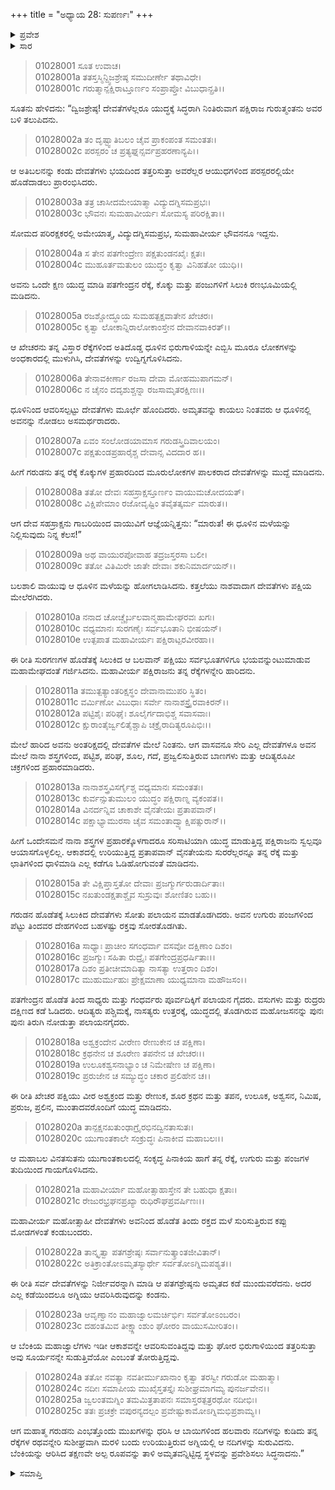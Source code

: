 +++
title = "ಅಧ್ಯಾಯ 28: ಸುಪರ್ಣಃ"
+++

<details><summary>ಪ್ರವೇಶ</summary>


।।   ಓಂ ಓಂ ನಮೋ ನಾರಾಯಣಾಯ।।   ಶ್ರೀ ವೇದವ್ಯಾಸಾಯ ನಮಃ ।।

ಶ್ರೀ ಕೃಷ್ಣದ್ವೈಪಾಯನ ವೇದವ್ಯಾಸ ವಿರಚಿತ  

**ಶ್ರೀ ಮಹಾಭಾರತ**

**ಆದಿ ಪರ್ವ**

**ಆಸ್ತೀಕ ಪರ್ವ**

**ಅಧ್ಯಾಯ 28**

</details>


<details><summary>ಸಾರ</summary>

ಗರುಡನು ಯುದ್ಧದಲ್ಲಿ ದೇವತೆಗಳನ್ನು ಸೋಲಿಸಿದುದು (1-20). ಬೆಂಕಿಯ ಭಿರುಗಾಳಿಯನ್ನು ಎಬ್ಬಿಸಿದುದು (21-25).

</details>

> 01028001 ಸೂತ ಉವಾಚ।  
01028001a ತತಸ್ತಸ್ಮಿನ್ದ್ವಿಜಶ್ರೇಷ್ಠ ಸಮುದೀರ್ಣೇ ತಥಾವಿಧೇ।  
01028001c ಗರುತ್ಮಾನ್ಪಕ್ಷಿರಾಟ್ತೂರ್ಣಂ ಸಂಪ್ರಾಪ್ತೋ ವಿಬುಧಾನ್ಪ್ರತಿ।।

ಸೂತನು ಹೇಳಿದನು: “ದ್ವಿಜಶ್ರೇಷ್ಠ! ದೇವತೆಗಳೆಲ್ಲರೂ ಯುದ್ಧಕ್ಕೆ ಸಿದ್ಧರಾಗಿ ನಿಂತಿರುವಾಗ ಪಕ್ಷಿರಾಜ ಗುರುತ್ಮಂತನು ಅವರ ಬಳಿ ತಲುಪಿದನು.

> 01028002a ತಂ ದೃಷ್ಟ್ವಾತಿಬಲಂ ಚೈವ ಪ್ರಾಕಂಪಂತ ಸಮಂತತಃ।  
01028002c ಪರಸ್ಪರಂ ಚ ಪ್ರತ್ಯಘ್ನನ್ಸರ್ವಪ್ರಹರಣಾನ್ಯಪಿ।।

ಆ ಅತಿಬಲನನ್ನು ಕಂಡು ದೇವತೆಗಳು ಭಯದಿಂದ ತತ್ತರಿಸುತ್ತಾ ಅವರೆಲ್ಲರ ಆಯುಧಗಳಿಂದ ಪರಸ್ಪರರಲ್ಲಿಯೇ ಹೊಡೆದಾಡಲು ಪ್ರಾರಂಭಿಸಿದರು.

> 01028003a ತತ್ರ ಚಾಸೀದಮೇಯಾತ್ಮಾ ವಿದ್ಯುದಗ್ನಿಸಮಪ್ರಭಃ।  
01028003c ಭೌವನಃ ಸುಮಹಾವೀರ್ಯಃ ಸೋಮಸ್ಯ ಪರಿರಕ್ಷಿತಾ।।

ಸೋಮದ ಪರಿರಕ್ಷಕರಲ್ಲಿ ಅಮೇಯಾತ್ಮ, ವಿದ್ಯುದಗ್ನಿಸಮಪ್ರಭ, ಸುಮಹಾವೀರ್ಯ ಭೌವನನೂ ಇದ್ದನು.

> 01028004a ಸ ತೇನ ಪತಗೇಂದ್ರೇಣ ಪಕ್ಷತುಂಡನಖೈಃ ಕ್ಷತಃ।  
01028004c ಮುಹೂರ್ತಮತುಲಂ ಯುದ್ಧಂ ಕೃತ್ವಾ ವಿನಿಹತೋ ಯುಧಿ।।

ಅವನು ಒಂದೇ ಕ್ಷಣ ಯುದ್ಧ ಮಾಡಿ ಪತಗೇಂದ್ರನ ರೆಕ್ಕೆ, ಕೊಕ್ಕು ಮತ್ತು ಪಂಜುಗಳಿಗೆ ಸಿಲುಕಿ ರಣಭೂಮಿಯಲ್ಲಿ ಮಡಿದನು.

> 01028005a ರಜಶ್ಚೋದ್ಧೂಯ ಸುಮಹತ್ಪಕ್ಷವಾತೇನ ಖೇಚರಃ।  
01028005c ಕೃತ್ವಾ ಲೋಕಾನ್ನಿರಾಲೋಕಾಂಸ್ತೇನ ದೇವಾನವಾಕಿರತ್।।

ಆ ಖೇಚರನು ತನ್ನ ವಿಸ್ತಾರ ರೆಕ್ಕೆಗಳಿಂದ ಅತಿದೊಡ್ಡ ಧೂಳಿನ ಭಿರುಗಾಳಿಯನ್ನೇ ಎಬ್ಬಿಸಿ ಮೂರೂ ಲೋಕಗಳನ್ನು ಅಂಧಕಾರದಲ್ಲಿ ಮುಳುಗಿಸಿ, ದೇವತೆಗಳನ್ನು ಉದ್ವಿಗ್ನಗೊಳಿಸಿದನು.

> 01028006a ತೇನಾವಕೀರ್ಣಾ ರಜಸಾ ದೇವಾ ಮೋಹಮುಪಾಗಮನ್।  
01028006c ನ ಚೈನಂ ದದೃಶುಶ್ಚನ್ನಾ ರಜಸಾಮೃತರಕ್ಷಿಣಃ।।

ಧೂಳಿನಿಂದ ಆವರಿಸಲ್ಪಟ್ಟು ದೇವತೆಗಳು ಮೂರ್ಛೆ ಹೊಂದಿದರು. ಅಮೃತವನ್ನು ಕಾಯಲು ನಿಂತವರು ಆ ಧೂಳಿನಲ್ಲಿ ಅವನನ್ನು ನೋಡಲು ಅಸಮರ್ಥರಾದರು.

> 01028007a ಏವಂ ಸಂಲೋಡಯಾಮಾಸ ಗರುಡಸ್ತ್ರಿದಿವಾಲಯಂ।  
01028007c ಪಕ್ಷತುಂಡಪ್ರಹಾರೈಶ್ಚ ದೇವಾನ್ಸ ವಿದದಾರ ಹ।।

ಹೀಗೆ ಗರುಡನು ತನ್ನ ರೆಕ್ಕೆ ಕೊಕ್ಕುಗಳ ಪ್ರಹಾರದಿಂದ ಮೂರುಲೋಕಗಳ ಪಾಲಕರಾದ ದೇವತೆಗಳನ್ನು ಮುದ್ದೆ ಮಾಡಿದನು.

> 01028008a ತತೋ ದೇವಃ ಸಹಸ್ರಾಕ್ಷಸ್ತೂರ್ಣಂ ವಾಯುಮಚೋದಯತ್।  
01028008c ವಿಕ್ಷಿಪೇಮಾಂ ರಜೋವೃಷ್ಟಿಂ ತವೈತತ್ಕರ್ಮ ಮಾರುತ।।

ಆಗ ದೇವ ಸಹಸ್ರಾಕ್ಷನು ಗಾಬರಿಯಿಂದ ವಾಯುವಿಗೆ ಆಜ್ಞೆಯನ್ನಿತ್ತನು: “ಮಾರುತ! ಈ ಧೂಳಿನ ಮಳೆಯನ್ನು ನಿಲ್ಲಿಸುವುದು ನಿನ್ನ ಕೆಲಸ!”

> 01028009a ಅಥ ವಾಯುರಪೋವಾಹ ತದ್ರಜಸ್ತರಸಾ ಬಲೀ।  
01028009c ತತೋ ವಿತಿಮಿರೇ ಜಾತೇ ದೇವಾಃ ಶಕುನಿಮಾರ್ದಯನ್।।

ಬಲಶಾಲಿ ವಾಯುವು ಆ ಧೂಳಿನ ಮಳೆಯನ್ನು ಹೋಗಲಾಡಿಸಿದನು. ಕತ್ತಲೆಯು ನಾಶವಾದಾಗ ದೇವತೆಗಳು ಪಕ್ಷಿಯ ಮೇಲೆರಗಿದರು.

> 01028010a ನನಾದ ಚೋಚ್ಚೈರ್ಬಲವಾನ್ಮಹಾಮೇಘರವಃ ಖಗಃ।  
01028010c ವಧ್ಯಮಾನಃ ಸುರಗಣೈಃ ಸರ್ವಭೂತಾನಿ ಭೀಷಯನ್।  
01028010e ಉತ್ಪಪಾತ ಮಹಾವೀರ್ಯಃ ಪಕ್ಷಿರಾಟ್ಪರವೀರಹಾ।।

ಈ ರೀತಿ ಸುರಗಣಗಳ ಹೊಡೆತಕ್ಕೆ ಸಿಲುಕಿದ ಆ ಬಲವಾನ್ ಪಕ್ಷಿಯು ಸರ್ವಭೂತಗಳಿಗೂ ಭಯವನ್ನುಂಟುಮಾಡುವ ಮಹಾಮೇಘದಂತೆ ಗರ್ಜಿಸಿದನು. ಮಹಾವೀರ್ಯ ಪಕ್ಷಿರಾಜನು ತನ್ನ ರೆಕ್ಕೆಗಳನ್ನೇರಿ ಹಾರಿದನು.

> 01028011a ತಮುತ್ಪತ್ಯಾಂತರಿಕ್ಷಸ್ಥಂ ದೇವಾನಾಮುಪರಿ ಸ್ಥಿತಂ।  
01028011c ವರ್ಮಿಣೋ ವಿಬುಧಾಃ ಸರ್ವೇ ನಾನಾಶಸ್ತ್ರೈರವಾಕಿರನ್।।  
01028012a ಪಟ್ಟಿಶೈಃ ಪರಿಘೈಃ ಶೂಲೈರ್ಗದಾಭಿಶ್ಚ ಸವಾಸವಾಃ।  
01028012c ಕ್ಷುರಾಂತೈರ್ಜ್ವಲಿತೈಶ್ಚಾಪಿ ಚಕ್ರೈರಾದಿತ್ಯರೂಪಿಭಿಃ।।

ಮೇಲೆ ಹಾರಿದ ಅವನು ಅಂತರಿಕ್ಷದಲ್ಲಿ ದೇವತೆಗಳ ಮೇಲೆ ನಿಂತನು. ಆಗ ವಾಸವನೂ ಸೇರಿ ಎಲ್ಲ ದೇವತೆಗಳೂ ಅವನ ಮೇಲೆ ನಾನಾ ಶಸ್ತ್ರಗಳಿಂದ, ಪಟ್ಟಿಶ, ಪರಿಘ, ಶೂಲ, ಗದೆ, ಪ್ರಜ್ವಲಿಸುತ್ತಿರುವ ಬಾಣಗಳು ಮತ್ತು ಆದಿತ್ಯರೂಪೀ ಚಕ್ರಗಳಿಂದ ಪ್ರಹಾರಮಾಡಿದರು.

> 01028013a ನಾನಾಶಸ್ತ್ರವಿಸರ್ಗೈಶ್ಚ ವಧ್ಯಮಾನಃ ಸಮಂತತಃ।  
01028013c ಕುರ್ವನ್ಸುತುಮುಲಂ ಯುದ್ಧಂ ಪಕ್ಷಿರಾಣ್ನ ವ್ಯಕಂಪತ।।   
01028014a ವಿನರ್ದನ್ನಿವ ಚಾಕಾಶೇ ವೈನತೇಯಃ ಪ್ರತಾಪವಾನ್।  
01028014c ಪಕ್ಷಾಭ್ಯಾಮುರಸಾ ಚೈವ ಸಮಂತಾದ್ವ್ಯಾಕ್ಷಿಪತ್ಸುರಾನ್।।

ಹೀಗೆ ಒಂದೇಸಮನೆ ನಾನಾ ಶಸ್ತ್ರಗಳ ಪ್ರಹಾರಕ್ಕೊಳಗಾದರೂ ಸರಿಸಾಟಿಯಾಗಿ ಯುದ್ಧ ಮಾಡುತ್ತಿದ್ದ ಪಕ್ಷಿರಾಜನು ಸ್ವಲ್ಪವೂ ಆಯಾಸಗೊಳ್ಳಲಿಲ್ಲ. ಆಕಾಶದಲ್ಲಿ ಉರಿಯುತ್ತಿದ್ದ ಪ್ರತಾಪವಾನ್ ವೈನತೇಯನು ಸುರರೆಲ್ಲರನ್ನೂ ತನ್ನ ರೆಕ್ಕೆ ಮತ್ತು ಛಾತಿಗಳಿಂದ ಧಾಳಿಮಾಡಿ ಎಲ್ಲ ಕಡೆಗೂ ಓಡಿಹೋಗುವಂತೆ ಮಾಡಿದನು.

> 01028015a ತೇ ವಿಕ್ಷಿಪ್ತಾಸ್ತತೋ ದೇವಾಃ ಪ್ರಜಗ್ಮುರ್ಗರುಡಾರ್ದಿತಾಃ।   
01028015c ನಖತುಂಡಕ್ಷತಾಶ್ಚೈವ ಸುಸ್ರುವುಃ ಶೋಣಿತಂ ಬಹು।।

ಗರುಡನ ಹೊಡೆತಕ್ಕೆ ಸಿಲುಕಿದ ದೇವತೆಗಳು ಸೋತು ಪಲಾಯನ ಮಾಡತೊಡಗಿದರು. ಅವನ ಉಗುರು ಪಂಜಗಳಿಂದ ಪೆಟ್ಟು ತಿಂದವರ ದೇಹಗಳಿಂದ ಬಹಳಷ್ಟು ರಕ್ತವು ಸೋರತೊಡಗಿತು.

> 01028016a ಸಾಧ್ಯಾಃ ಪ್ರಾಚೀಂ ಸಗಂಧರ್ವಾ ವಸವೋ ದಕ್ಷಿಣಾಂ ದಿಶಂ।  
01028016c ಪ್ರಜಗ್ಮುಃ ಸಹಿತಾ ರುದ್ರೈಃ ಪತಗೇಂದ್ರಪ್ರಧರ್ಷಿತಾಃ।।   
01028017a ದಿಶಂ ಪ್ರತೀಚೀಮಾದಿತ್ಯಾ ನಾಸತ್ಯಾ ಉತ್ತರಾಂ ದಿಶಂ।  
01028017c ಮುಹುರ್ಮುಹುಃ ಪ್ರೇಕ್ಷಮಾಣಾ ಯುಧ್ಯಮಾನಾ ಮಹೌಜಸಂ।।

ಪತಗೇಂದ್ರನ ಹೊಡೆತ ತಿಂದ ಸಾಧ್ಯರು ಮತ್ತು ಗಂಧರ್ವರು ಪೂರ್ವದಿಕ್ಕಿಗೆ ಪಲಾಯನ ಗೈದರು. ವಸುಗಳು ಮತ್ತು ರುದ್ರರು ದಕ್ಷಿಣದ ಕಡೆ ಓಡಿದರು. ಆದಿತ್ಯರು ಪಶ್ಚಿಮಕ್ಕೆ, ನಾಸತ್ಯರು ಉತ್ತರಕ್ಕೆ, ಯುದ್ಧದಲ್ಲಿ ತೊಡಗಿರುವ ಮಹೋಜಸನನ್ನು ಪುನಃ ಪುನಃ ತಿರುಗಿ ನೋಡುತ್ತಾ ಪಲಾಯನಗೈದರು.

> 01028018a ಅಶ್ವಕ್ರಂದೇನ ವೀರೇಣ ರೇಣುಕೇನ ಚ ಪಕ್ಷಿಣಾ।  
01028018c ಕ್ರಥನೇನ ಚ ಶೂರೇಣ ತಪನೇನ ಚ ಖೇಚರಃ।।  
01028019a ಉಲೂಕಶ್ವಸನಾಭ್ಯಾಂ ಚ ನಿಮೇಷೇಣ ಚ ಪಕ್ಷಿಣಾ।  
01028019c ಪ್ರರುಜೇನ ಚ ಸಮ್ಯುದ್ಧಂ ಚಕಾರ ಪ್ರಲಿಹೇನ ಚ।।

ಈ ರೀತಿ ಖೇಚರ ಪಕ್ಷಿಯು ವೀರ ಅಶ್ವಕ್ರಂದ ಮತ್ತು ರೇಣುಕ, ಶೂರ ಕ್ರಥನ ಮತ್ತು ತಪನ, ಉಲೂಕ, ಅಶ್ವಸನ, ನಿಮಿಷ, ಪ್ರರುಜ, ಪ್ರಲಿನ, ಮುಂತಾದವರೊಂದಿಗೆ ಯುದ್ಧ ಮಾಡಿದನು.

> 01028020a ತಾನ್ಪಕ್ಷನಖತುಂಢಾಗ್ರೈರಭಿನದ್ವಿನತಾಸುತಃ।  
01028020c ಯುಗಾಂತಕಾಲೇ ಸಂಕ್ರುದ್ಧಃ ಪಿನಾಕೀವ ಮಹಾಬಲಃ।।

ಆ ಮಹಾಬಲ ವಿನತಸುತನು ಯುಗಾಂತಕಾಲದಲ್ಲಿ ಸಂಕೃದ್ಧ ಪಿನಾಕಿಯ ಹಾಗೆ ತನ್ನ ರೆಕ್ಕೆ, ಉಗುರು ಮತ್ತು ಪಂಜಗಳ ತುದಿಯಿಂದ ಗಾಯಗೊಳಿಸಿದನು.

> 01028021a ಮಹಾವೀರ್ಯಾ ಮಹೋತ್ಸಾಹಾಸ್ತೇನ ತೇ ಬಹುಧಾ ಕ್ಷತಾಃ।  
01028021c ರೇಜುರಭ್ರಘನಪ್ರಖ್ಯಾ ರುಧಿರೌಘಪ್ರವರ್ಷಿಣಃ।।

ಮಹಾವೀರ್ಯ ಮಹೋತ್ಸಾಹೀ ದೇವತೆಗಳು ಅವನಿಂದ ಹೊಡೆತ ತಿಂದು ರಕ್ತದ ಮಳೆ ಸುರಿಸುತ್ತಿರುವ ಕಪ್ಪು ಮೋಡಗಳಂತೆ ಕಂಡುಬಂದರು.

> 01028022a ತಾನ್ಕೃತ್ವಾ ಪತಗಶ್ರೇಷ್ಠಃ ಸರ್ವಾನುತ್ಕ್ರಾಂತಜೀವಿತಾನ್।  
01028022c ಅತಿಕ್ರಾಂತೋಽಮೃತಸ್ಯಾರ್ಥೇ ಸರ್ವತೋಽಗ್ನಿಮಪಶ್ಯತ।।

ಈ ರೀತಿ ಸರ್ವ ದೇವತೆಗಳನ್ನು ನಿರ್ಜೀವರನ್ನಾಗಿ ಮಾಡಿ ಆ ಪತಗಶ್ರೇಷ್ಠನು ಅಮೃತದ ಕಡೆ ಮುಂದುವರೆದನು. ಅದರ ಎಲ್ಲ ಕಡೆಯಿಂದಲೂ ಅಗ್ನಿಯು ಆವರಿಸಿರುವುದನ್ನು ಕಂಡನು.

> 01028023a ಆವೃಣ್ವಾನಂ ಮಹಾಜ್ವಾಲಮರ್ಚಿರ್ಭಿಃ ಸರ್ವತೋಽಂಬರಂ।  
01028023c ದಹಂತಮಿವ ತೀಕ್ಷ್ಣಾಂಶುಂ ಘೋರಂ ವಾಯುಸಮೀರಿತಂ।।

ಆ ಬೆಂಕಿಯ ಮಹಾಜ್ವಾಲೆಗಳು ಇಡೀ ಆಕಾಶವನ್ನೇ ಆವರಿಸುವಂತಿದ್ದವು ಮತ್ತು ಘೋರ ಭಿರುಗಾಳಿಯಿಂದ ತತ್ತರಿಸುತ್ತಾ ಅವು ಸೂರ್ಯನನ್ನೇ ಸುಡುತ್ತಿವೆಯೋ ಎಂಬಂತೆ ತೋರುತ್ತಿದ್ದವು.

> 01028024a ತತೋ ನವತ್ಯಾ ನವತೀರ್ಮುಖಾನಾಂ ಕೃತ್ವಾ ತರಸ್ವೀ ಗರುಡೋ ಮಹಾತ್ಮಾ।  
01028024c ನದೀಃ ಸಮಾಪೀಯ ಮುಖೈಸ್ತತಸ್ತೈಃ ಸುಶೀಘ್ರಮಾಗಮ್ಯ ಪುನರ್ಜವೇನ।।  
01028025a ಜ್ವಲಂತಮಗ್ನಿಂ ತಮಮಿತ್ರತಾಪನಃ ಸಮಾಸ್ತರತ್ಪತ್ರರಥೋ ನದೀಭಿಃ।  
01028025c ತತಃ ಪ್ರಚಕ್ರೇ ವಪುರನ್ಯದಲ್ಪಂ 	ಪ್ರವೇಷ್ಟುಕಾಮೋಽಗ್ನಿಮಭಿಪ್ರಶಾಮ್ಯ।।

ಆಗ ಮಹಾತ್ಮ ಗರುಡನು ಎಂಭತ್ತೊಂದು ಮುಖಗಳನ್ನು ಧರಿಸಿ ಆ ಬಾಯಿಗಳಿಂದ ಹಲವಾರು ನದಿಗಳನ್ನು ಕುಡಿದು ತನ್ನ ರೆಕ್ಕೆಗಳ ರಥವನ್ನೇರಿ ಸುಶೀಘ್ರವಾಗಿ ಮರಳಿ ಬಂದು ಉರಿಯುತ್ತಿರುವ ಅಗ್ನಿಯಲ್ಲಿ ಆ ನದಿಗಳನ್ನು ಸುರುವಿದನು. ಬೆಂಕಿಯನ್ನು ಆರಿಸಿದ ತಕ್ಷಣವೇ ಅಲ್ಪ ರೂಪವನ್ನು ತಾಳಿ ಅಮೃತವನ್ನಿಟ್ಟಿದ್ದ ಸ್ಥಳವನ್ನು ಪ್ರವೇಶಿಸಲು ಸಿದ್ಧನಾದನು.”



<details><summary>ಸಮಾಪ್ತಿ</summary>
ಇತಿ ಶ್ರೀ ಮಹಾಭಾರತೇ ಆದಿಪರ್ಣಣಿ ಆಸ್ತೀಕಪರ್ವಣಿ ಸೌಪರ್ಣೇ ಅಷ್ಟವಿಂಶೋಽಧ್ಯಾಯಃ।  
ಇದು ಶ್ರೀ ಮಹಾಭಾರತದ ಆದಿಪರ್ವದಲ್ಲಿ ಆಸ್ತೀಕಪರ್ವದಲ್ಲಿ ಸೌಪರ್ಣದಲ್ಲಿ ಇಪ್ಪತ್ತೆಂಟನೆಯ ಅಧ್ಯಾಯವು.


</details>
